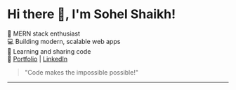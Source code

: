 # Hi there 👋, I'm Sohel Shaikh!

🚀 MERN stack enthusiast  
💻 Building modern, scalable web apps  
🌟 Learning and sharing code  
🔗 [Portfolio](your-portfolio-link) | [LinkedIn](your-linkedin-link)

> "Code makes the impossible possible!"

---
